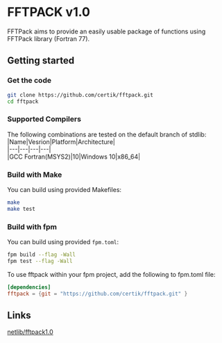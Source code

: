 # FFTPACK v1.0
FFTPack aims to provide an easily usable package of functions using FFTPack library (Fortran 77).

## Getting started
### Get the code
```bash
git clone https://github.com/certik/fftpack.git
cd fftpack
```

### Supported Compilers
The following combinations are tested on the default branch of stdlib:  
|Name|Vesrion|Platform|Architecture|  
|---|---|---|---|  
|GCC Fortran(MSYS2)|10|Windows 10|x86_64|  

### Build with Make
You can build using provided Makefiles:
```bash
make
make test
```

### Build with fpm
You can build using provided `fpm.toml`:
```bash
fpm build --flag -Wall
fpm test --flag -Wall
```
To use fftpack within your fpm project, add the following to fpm.toml file:
```toml
[dependencies]
fftpack = {git = "https://github.com/certik/fftpack.git" }
```

## Links
[netlib/fftpack1.0](http://www.netlib.org/fftpack/)